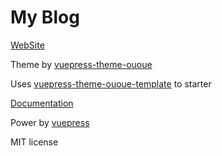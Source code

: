 # My Blog

[WebSite](https://mgh87.thehuters.at/)

Theme by [vuepress-theme-ououe](https://github.com/tolking/vuepress-theme-ououe)

Uses [vuepress-theme-ououe-template](https://github.com/tolking/vuepress-theme-ououe-template) to starter

[Documentation](https://ououe.com/lib/vuepress-theme-ououe.html)

Power by [vuepress](https://github.com/vuejs/vuepress)

MIT license
